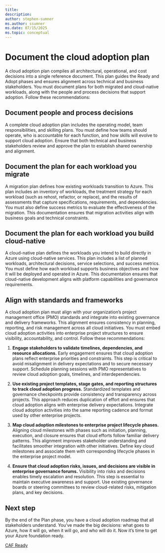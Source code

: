```yaml
---
title: 
description: 
author: stephen-sumner
ms.author: ssumner
ms.date: 07/15/2025
ms.topic: conceptual
---
```


# Document the cloud adoption plan

A cloud adoption plan compiles all architectural, operational, and cost decisions into a single reference document. This plan guides the Ready and Adopt phases and ensures alignment across technical and business stakeholders. You must document plans for both migrated and cloud-native workloads, along with the people and process decisions that support adoption. Follow these recommendations:

## Document people and process decisions

A complete cloud adoption plan includes the operating model, team responsibilities, and skilling plans. You must define how teams should operate, who is accountable for each function, and how skills will evolve to support cloud adoption. Ensure that both technical and business stakeholders review and approve the plan to establish shared ownership and alignment.

## Document the plan for each workload you migrate

A migration plan defines how existing workloads transition to Azure. This plan includes an inventory of workloads, the treatment strategy for each workload (such as rehost, refactor, or replace), and the results of assessments that capture specifications, requirements, and dependencies. You must also define success metrics to evaluate the effectiveness of the migration. This documentation ensures that migration activities align with business goals and technical constraints.

## Document the plan for each workload you build cloud-native

A cloud-native plan defines the workloads you intend to build directly in Azure using cloud-native services. This plan includes a list of planned workloads, architectural decisions, service selections, and success metrics. You must define how each workload supports business objectives and how it will be deployed and operated in Azure. This documentation ensures that cloud-native development aligns with platform capabilities and governance requirements.

## Align with standards and frameworks

A cloud adoption plan must align with your organization’s project management office (PMO) standards and integrate into existing governance and delivery frameworks. This alignment ensures consistency in planning, reporting, and risk management across all cloud initiatives. You must embed cloud adoption activities into enterprise project structures to ensure visibility, accountability, and control. Follow these recommendations:

1. **Engage stakeholders to validate timelines, dependencies, and resource allocations.** Early engagement ensures that cloud adoption plans reflect enterprise priorities and constraints. This step is critical to avoid misalignment in delivery expectations and to secure necessary support. Schedule planning sessions with PMO representatives to review cloud adoption goals, timelines, and interdependencies.

2. **Use existing project templates, stage gates, and reporting structures to track cloud adoption progress.** Standardized templates and governance checkpoints provide consistency and transparency across projects. This approach reduces duplication of effort and ensures that cloud adoption aligns with enterprise delivery expectations. Integrate cloud adoption activities into the same reporting cadence and format used by other enterprise projects.

3. **Map cloud adoption milestones to enterprise project lifecycle phases.** Aligning cloud milestones with phases such as initiation, planning, execution, and closure ensures that cloud efforts follow familiar delivery patterns. This alignment improves stakeholder understanding and facilitates smoother integration with other initiatives. Define key cloud milestones and associate them with corresponding lifecycle phases in the enterprise project model.

4. **Ensure that cloud adoption risks, issues, and decisions are visible in enterprise governance forums.** Visibility into risks and decisions enables timely escalation and resolution. This step is essential to maintain executive awareness and support. Use existing governance boards or steering committees to review cloud-related risks, mitigation plans, and key decisions.

## Next step

By the end of the Plan phase, you have a cloud adoption roadmap that all stakeholders understand. You’ve made the big decisions: what goes to Azure, how it will go, when it will go, and who will do it. Now it’s time to get your Azure foundation ready.

[CAF Ready](../ready/index.md)